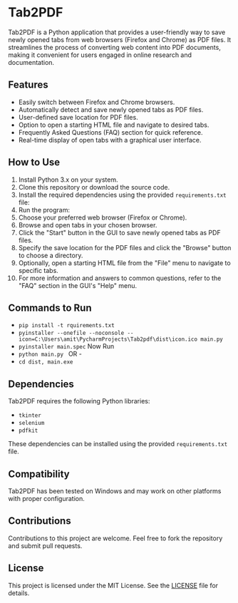 # Tab2PDF

Tab2PDF is a Python application that provides a user-friendly way to save newly opened tabs from web browsers (Firefox and Chrome) as PDF files. It streamlines the process of converting web content into PDF documents, making it convenient for users engaged in online research and documentation.

## Features

- Easily switch between Firefox and Chrome browsers.
- Automatically detect and save newly opened tabs as PDF files.
- User-defined save location for PDF files.
- Option to open a starting HTML file and navigate to desired tabs.
- Frequently Asked Questions (FAQ) section for quick reference.
- Real-time display of open tabs with a graphical user interface.

## How to Use

1. Install Python 3.x on your system.
2. Clone this repository or download the source code.
3. Install the required dependencies using the provided `requirements.txt` file:
4. Run the program:
5. Choose your preferred web browser (Firefox or Chrome).
6. Browse and open tabs in your chosen browser.
7. Click the "Start" button in the GUI to save newly opened tabs as PDF files.
8. Specify the save location for the PDF files and click the "Browse" button to choose a directory.
9. Optionally, open a starting HTML file from the "File" menu to navigate to specific tabs.
10. For more information and answers to common questions, refer to the "FAQ" section in the GUI's "Help" menu.

## Commands to Run 
- `pip install -t rquirements.txt`
- `pyinstaller --onefile --noconsole --icon=C:\Users\amit\PycharmProjects\Tab2pdf\dist\icon.ico main.py`
- `pyinstaller main.spec`
Now Run
- `python main.py ` OR -
- `cd dist, main.exe `

## Dependencies

Tab2PDF requires the following Python libraries:

- `tkinter`
- `selenium`
- `pdfkit`

These dependencies can be installed using the provided `requirements.txt` file.

## Compatibility

Tab2PDF has been tested on Windows and may work on other platforms with proper configuration.

## Contributions

Contributions to this project are welcome. Feel free to fork the repository and submit pull requests.

## License

This project is licensed under the MIT License. See the [LICENSE](LICENSE) file for details.

